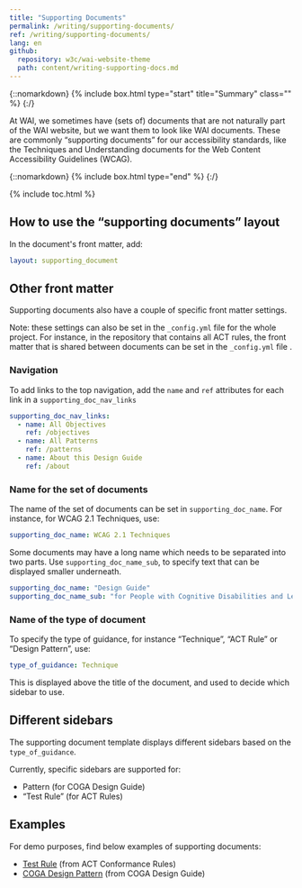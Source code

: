 ```yaml
---
title: "Supporting Documents"
permalink: /writing/supporting-documents/
ref: /writing/supporting-documents/
lang: en
github:
  repository: w3c/wai-website-theme
  path: content/writing-supporting-docs.md
---
```


{::nomarkdown}
{% include box.html type="start" title="Summary" class="" %}
{:/}

At WAI, we sometimes have (sets of) documents that are not naturally part of the WAI website, but we want them to look like WAI documents. These are commonly “supporting documents” for our accessibility standards, like the Techniques and Understanding documents for the Web Content Accessibility Guidelines (WCAG).

{::nomarkdown}
{% include box.html type="end" %}
{:/}


{% include toc.html %}

## How to use the “supporting documents” layout

In the document's front matter, add:

```yaml
layout: supporting_document
```

## Other front matter

Supporting documents also have a couple of specific front matter settings.

Note: these settings can also be set in the `_config.yml` file for the whole project. For instance, in the repository that contains all ACT rules, the front matter that is shared between documents can be set in the `_config.yml` file .

### Navigation

To add links to the top navigation, add the `name` and `ref` attributes for each link in a `supporting_doc_nav_links`

```yaml
supporting_doc_nav_links:
  - name: All Objectives
    ref: /objectives
  - name: All Patterns
    ref: /patterns
  - name: About this Design Guide
    ref: /about
```

### Name for the set of documents

The name of the set of documents can be set in `supporting_doc_name`. For instance, for WCAG 2.1 Techniques, use: 

```yaml
supporting_doc_name: WCAG 2.1 Techniques
```

Some documents may have a long name which needs to be separated into two parts. Use `supporting_doc_name_sub`, to specify text that can be displayed smaller underneath.

```yaml
supporting_doc_name: "Design Guide"
supporting_doc_name_sub: "for People with Cognitive Disabilities and Learning Difficulties"
```

### Name of the type of document

To specify the type of guidance, for instance “Technique”, “ACT Rule” or “Design Pattern”, use: 

```yaml
type_of_guidance: Technique
```

This is displayed above the title of the document, and used to decide which sidebar to use.

## Different sidebars 

The supporting document template displays different sidebars based on the `type_of_guidance`. 

Currently, specific sidebars are supported for: 

- Pattern (for COGA Design Guide)
- “Test Rule” (for ACT Rules)

## Examples

For demo purposes, find below examples of supporting documents:

* [Test Rule](demo-act) (from ACT Conformance Rules)
* [COGA Design Pattern](demo-coga) (from COGA Design Guide)